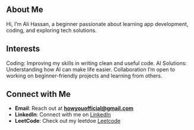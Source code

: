 ## About Me
Hi, I’m Ali Hassan, a beginner passionate about learning app development, coding, and exploring tech solutions.

## Interests
Coding: Improving my skills in writing clean and useful code.
AI Solutions: Understanding how AI can make life easier.
Collaboration
I’m open to working on beginner-friendly projects and learning from others.

## Connect with Me
- **Email**: Reach out at **howyouofficial@gmail.com**
- **LinkedIn**: Connect with me on [LinkedIn](https://www.linkedin.com/in/ali-hassan-8b7609327/)
- **LeetCode**: Check out my leetdoe [Leetcode](https://leetcode.com/u/howyoucode/)
